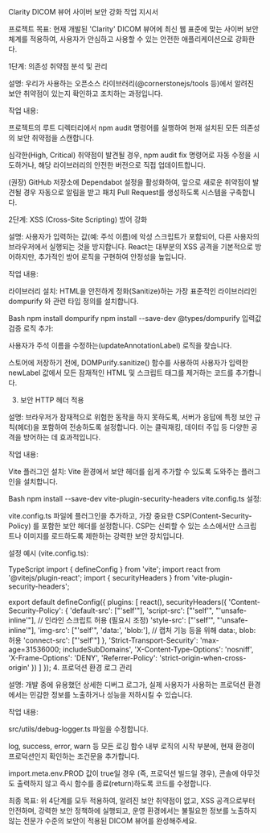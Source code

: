 Clarity DICOM 뷰어 사이버 보안 강화 작업 지시서

프로젝트 목표: 현재 개발된 'Clarity' DICOM 뷰어에 최신 웹 표준에 맞는 사이버 보안 체계를 적용하여, 사용자가 안심하고 사용할 수 있는 안전한 애플리케이션으로 강화한다.

1단계: 의존성 취약점 분석 및 관리

설명:
우리가 사용하는 오픈소스 라이브러리(@cornerstonejs/tools 등)에서 알려진 보안 취약점이 있는지 확인하고 조치하는 과정입니다.

작업 내용:

프로젝트의 루트 디렉터리에서 npm audit 명령어를 실행하여 현재 설치된 모든 의존성의 보안 취약점을 스캔합니다.

심각한(High, Critical) 취약점이 발견될 경우, npm audit fix 명령어로 자동 수정을 시도하거나, 해당 라이브러리의 안전한 버전으로 직접 업데이트합니다.

(권장) GitHub 저장소에 Dependabot 설정을 활성화하여, 앞으로 새로운 취약점이 발견될 경우 자동으로 알림을 받고 패치 Pull Request를 생성하도록 시스템을 구축합니다.

2단계: XSS (Cross-Site Scripting) 방어 강화

설명:
사용자가 입력하는 값(예: 주석 이름)에 악성 스크립트가 포함되어, 다른 사용자의 브라우저에서 실행되는 것을 방지합니다. React는 대부분의 XSS 공격을 기본적으로 방어하지만, 추가적인 방어 로직을 구현하여 안정성을 높입니다.

작업 내용:

라이브러리 설치: HTML을 안전하게 정화(Sanitize)하는 가장 표준적인 라이브러리인 dompurify 와 관련 타입 정의를 설치합니다.

Bash
npm install dompurify
npm install --save-dev @types/dompurify
입력값 검증 로직 추가:

사용자가 주석 이름을 수정하는(updateAnnotationLabel) 로직을 찾습니다.

스토어에 저장하기 전에, DOMPurify.sanitize() 함수를 사용하여 사용자가 입력한 newLabel 값에서 모든 잠재적인 HTML 및 스크립트 태그를 제거하는 코드를 추가합니다.

3. 보안 HTTP 헤더 적용

설명:
브라우저가 잠재적으로 위험한 동작을 하지 못하도록, 서버가 응답에 특정 보안 규칙(헤더)을 포함하여 전송하도록 설정합니다. 이는 클릭재킹, 데이터 주입 등 다양한 공격을 방어하는 데 효과적입니다.

작업 내용:

Vite 플러그인 설치: Vite 환경에서 보안 헤더를 쉽게 추가할 수 있도록 도와주는 플러그인을 설치합니다.

Bash
npm install --save-dev vite-plugin-security-headers
vite.config.ts 설정:

vite.config.ts 파일에 플러그인을 추가하고, 가장 중요한 CSP(Content-Security-Policy) 를 포함한 보안 헤더를 설정합니다. CSP는 신뢰할 수 있는 소스에서만 스크립트나 이미지를 로드하도록 제한하는 강력한 보안 장치입니다.

설정 예시 (vite.config.ts):

TypeScript
import { defineConfig } from 'vite';
import react from '@vitejs/plugin-react';
import { securityHeaders } from 'vite-plugin-security-headers';

export default defineConfig({
plugins: [
react(),
securityHeaders({
'Content-Security-Policy': {
'default-src': ["'self'"],
'script-src': ["'self'", "'unsafe-inline'"], // 인라인 스크립트 허용 (필요시 조정)
'style-src': ["'self'", "'unsafe-inline'"],
'img-src': ["'self'", 'data:', 'blob:'], // 캡처 기능 등을 위해 data:, blob: 허용
'connect-src': ["'self'"]
},
'Strict-Transport-Security': 'max-age=31536000; includeSubDomains',
'X-Content-Type-Options': 'nosniff',
'X-Frame-Options': 'DENY',
'Referrer-Policy': 'strict-origin-when-cross-origin'
})
]
}); 4. 프로덕션 환경 로그 관리

설명:
개발 중에 유용했던 상세한 디버그 로그가, 실제 사용자가 사용하는 프로덕션 환경에서는 민감한 정보를 노출하거나 성능을 저하시킬 수 있습니다.

작업 내용:

src/utils/debug-logger.ts 파일을 수정합니다.

log, success, error, warn 등 모든 로깅 함수 내부 로직의 시작 부분에, 현재 환경이 프로덕션인지 확인하는 조건문을 추가합니다.

import.meta.env.PROD 값이 true일 경우 (즉, 프로덕션 빌드일 경우), 콘솔에 아무것도 출력하지 않고 즉시 함수를 종료(return)하도록 코드를 수정합니다.

최종 목표:
위 4단계를 모두 적용하여, 알려진 보안 취약점이 없고, XSS 공격으로부터 안전하며, 강력한 보안 정책하에 실행되고, 운영 환경에서는 불필요한 정보를 노출하지 않는 전문가 수준의 보안이 적용된 DICOM 뷰어를 완성해주세요.
